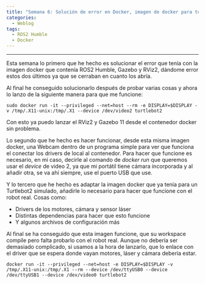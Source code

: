 ```yaml
---
title: "Semana 6: Solución de error en Docker, imagen de docker para turtlebot físico y prueba de WebCam"
categories:
  - Weblog
tags:
  - ROS2 Humble
  - Docker
---
```

 
---

Esta semana lo primero que he hecho es solucionar el error que tenía con la imagen docker que contenía ROS2 Humble, Gazebo y RViz2, dándome error estos dos últimos ya que se cerraban en cuanto los abría.

Al final he conseguido solucionarlo después de probar varias cosas y ahora lo lanzo de la siguiente manera para que me funcione:

```
sudo docker run -it --privileged --net=host --rm -e DISPLAY=$DISPLAY -v /tmp/.X11-unix:/tmp/.X1 --device /dev/video2 turtlebot2

```

Con esto ya puedo lanzar el RViz2 y Gazebo 11 desde el contenedor docker sin problema.

Lo segundo que he hecho es hacer funcionar, desde esta misma imagen docker, una Webcam dentro de un programa simple para ver que funciona el conectar los drivers de local al contenedor. Para hacer que funcione es necesario, en mi caso, decirle al comando de *docker run* que queremos usar el *device* de video 2, ya que mi portátil tiene cámara incorporada y al añadir otra, se va ahí siempre, use el puerto USB que use.


Y lo tercero que he hecho es adaptar la imagen docker que ya tenía para un Turtlebot2 simulado, añadirle lo necesario para hacer que funcione con el robot real. Cosas como:

- Drivers de los motores, cámara y sensor láser
- Distintas dependencias para hacer que esto funcione
- Y algunos archivos de configuración más

Al final se ha conseguido que esta imagen funcione, que su workspace compile pero falta probarlo con el robot real. Aunque no debería ser demasiado complicado, si usamos a la hora de lanzarlo, que lo enlace con el driver que se espera donde vayan motores, láser y cámara debería estar.

```
docker run -it --privileged --net=host -e DISPLAY=$DISPLAY -v /tmp/.X11-unix:/tmp/.X1 --rm --device /dev/ttyUSB0 --device /dev/ttyUSB1 --device /dev/video0 turtlebot2
```
